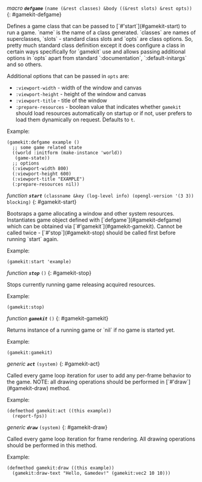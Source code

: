 *macro* ***`defgame`*** `(name (&rest classes) &body ((&rest slots) &rest opts))`
{: #gamekit-defgame}
<div class="bodge-docstring" markdown="block">
Defines a game class that can be passed to [`#'start`](#gamekit-start) to run a game. `name` is
the name of a class generated. `classes` are names of superclasses, `slots` - standard class
slots and `opts` are class options. So, pretty much standard class definition except it does
configure a class in certain ways specifically for `gamekit` use and allows passing additional
options in `opts` apart from standard `:documentation`, `:default-initargs` and so others.

Additional options that can be passed in `opts` are:

* `:viewport-width` - width of the window and canvas
* `:viewport-height` - height of the window and canvas
* `:viewport-title` - title of the window
* `:prepare-resources` - boolean value that indicates whether `gamekit` should load resources
automatically on startup or if not, user prefers to load them dynamically on request. Defaults
to `t`.

Example:

```common_lisp
(gamekit:defgame example ()
  ;; some game related state
  ((world :initform (make-instance 'world))
   (game-state))
  ;; options
  (:viewport-width 800)
  (:viewport-height 600)
  (:viewport-title "EXAMPLE")
  (:prepare-resources nil))
```
</div>

*function* ***`start`*** `(classname &key (log-level info) (opengl-version '(3 3)) blocking)`
{: #gamekit-start}
<div class="bodge-docstring" markdown="block">
Bootsraps a game allocating a window and other system resources. Instantiates game object
defined with [`defgame`](#gamekit-defgame) which can be obtained via
[`#'gamekit`](#gamekit-gamekit). Cannot be called twice - [`#'stop`](#gamekit-stop) should be
called first before running `start` again.

Example:

```common_lisp
(gamekit:start 'example)
```
</div>

*function* ***`stop`*** `()`
{: #gamekit-stop}
<div class="bodge-docstring" markdown="block">
Stops currently running game releasing acquired resources.

Example:
```common_lisp
(gamekit:stop)
```
</div>

*function* ***`gamekit`*** `()`
{: #gamekit-gamekit}
<div class="bodge-docstring" markdown="block">
Returns instance of a running game or `nil` if no game is started yet.

Example:
```common_lisp
(gamekit:gamekit)
```
</div>

*generic* ***`act`*** `(system)`
{: #gamekit-act}
<div class="bodge-docstring" markdown="block">
Called every game loop iteration for user to add
any per-frame behavior to the game. NOTE: all drawing operations should
be performed in [`#'draw`](#gamekit-draw) method.

Example:
```common_lisp
(defmethod gamekit:act ((this example))
  (report-fps))
```
</div>

*generic* ***`draw`*** `(system)`
{: #gamekit-draw}
<div class="bodge-docstring" markdown="block">
Called every game loop iteration for frame rendering.
All drawing operations should be performed in this method.

Example:
```common_lisp
(defmethod gamekit:draw ((this example))
  (gamekit:draw-text "Hello, Gamedev!" (gamekit:vec2 10 10)))
```
</div>

